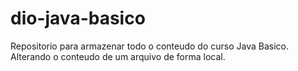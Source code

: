 # dio-java-basico
Repositorio para armazenar todo o conteudo do curso Java Basico.
Alterando o conteudo de um arquivo de forma local.
